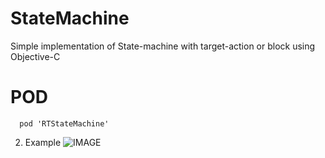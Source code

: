 # StateMachine
Simple implementation of State-machine with target-action or block using Objective-C

# POD
```
  pod 'RTStateMachine'
```

2. Example
![IMAGE](http://a3.qpic.cn/psb?/V12XJTuc0FWNr0/nNtZWbtG*ZO3hUmGh9G1WYajBKM8vnQddSBmTANO18s!/b/dHABAAAAAAAA&bo=fwOAAgAAAAADB9w!&rf=viewer_4)
